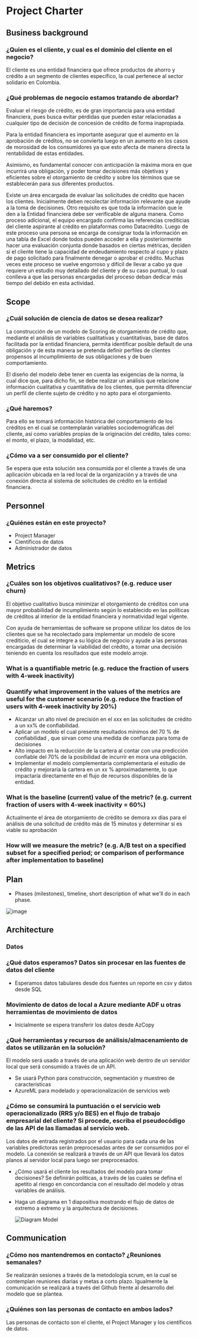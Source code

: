 # Project Charter

## Business background
### ¿Quien es el cliente, y cual es el dominio del cliente en el negocio?
   El cliente es una entidad financiera que ofrece productos de ahorro y crédito a un segmento de clientes específico, la cual pertenece al sector solidario en Colombia.
  
### ¿Qué problemas de negocio estamos tratando de abordar? 
Evaluar el riesgo de crédito, es de gran importancia para una entidad financiera, pues busca evitar pérdidas que pueden estar relacionadas a cualquier tipo de decisión de concesión de crédito de forma inapropiada. 

Para la entidad financiera es importante asegurar que el aumento en la aprobación de créditos, no se convierta luego en un aumento en los casos de morosidad de los consumidores ya que esto afecta de manera directa la rentabilidad de estas entidades. 

Asimismo, es fundamental conocer con anticipación la máxima mora en que incurrirá una obligación, y poder tomar decisiones más objetivas y eficientes sobre el otorgamiento de crédito y sobre los términos que se establecerán para sus diferentes productos. 

Existe un área encargada de evaluar las solicitudes de crédito que hacen los clientes. Inicialmente deben recolectar información relevante que ayude a la toma de decisiones. Otro requisito es que toda la información que le den a la Entidad financiera debe ser verificable de alguna manera. Como proceso adicional, el equipo encargado confirma las referencias crediticias del cliente aspirante al crédito en plataformas como Datacrédito. Luego de este proceso una persona se encarga de consignar toda la información en una tabla de Excel donde todos pueden acceder a ella y posteriormente hacer una evaluación conjunta donde basados en ciertas métricas, deciden si el cliente tiene la capacidad de endeudamiento respecto al cupo y plazo de pago solicitado para finalmente denegar o aprobar el crédito. Muchas veces este proceso se vuelve engorroso y difícil de llevar a cabo ya que requiere un estudio muy detallado del cliente y de su caso puntual, lo cual conlleva a que las personas encargadas del proceso deban dedicar más tiempo del debido en esta actividad.

## Scope
### ¿Cuál solución de ciencia de datos se desea realizar?
La construcción de un modelo de Scoring de otorgamiento de crédito que, mediante el análisis de variables cualitativas y cuantitativas, base de datos facilitada por la entidad financiera, permita identificar posible default de una obligación y de esta manera se pretenda definir perfiles de clientes propensos al incumplimiento de sus obligaciones y de buen comportamiento. 

El diseño del modelo debe tener en cuenta las exigencias de la norma, la cual dice que, para dicho fin, se debe realizar un análisis que relacione información cualitativa y cuantitativa de los clientes, que permita diferenciar un perfil de cliente sujeto de crédito y no apto para el otorgamiento.

### ¿Qué haremos? 
Para ello se tomará información histórica del comportamiento de los créditos en el cual se contemplarán variables sociodemográficas del cliente, así como variables propias de la originación del crédito, tales como: el monto, el plazo, la modalidad, etc. 

### ¿Cómo va a ser consumido por el cliente? 
Se espera que esta solución sea consumida por el cliente a través de una aplicación ubicada en la red local de la organización y a través de una conexión directa al sistema de solicitudes de crédito en la entidad financiera. 

## Personnel
### ¿Quiénes están en este proyecto?
* Project Manager
* Científicos de datos
* Administrador de datos
	
## Metrics
### ¿Cuáles son los objetivos cualitativos? (e.g. reduce user churn)
El objetivo cualitativo busca minimizar el otorgamiento de créditos con una mayor probabilidad de incumplimiento según lo establecido en las políticas de créditos al interior de la entidad financiera y normatividad legal vigente.

Con ayuda de herramientas de software se propone utilizar los datos de los clientes que se ha recolectado para implementar un modelo de score crediticio, el cual se integre a su lógica de negocio y ayude a las personas encargadas de determinar la viabilidad del crédito, a tomar una decisión teniendo en cuenta los resultados que este modelo arroje.

### What is a quantifiable metric  (e.g. reduce the fraction of users with 4-week inactivity)
### Quantify what improvement in the values of the metrics are useful for the customer scenario (e.g. reduce the  fraction of users with 4-week inactivity by 20%) 
* Alcanzar un alto nivel de precisión en el xxx en las solicitudes de crédito a un xx% de confiabilidad.
* Aplicar un modelo  el cual presente resultados mínimos del 70 % de confiabilidad , que sirvan como una medida de confianza para toma de decisiones
* Alto impacto en la reducción de la cartera al contar con una predicción confiable del 70% de  la posibilidad de incurrir en mora una obligación.
* Implementar el modelo complementaría complementaría el estudio de crédito y mejoraría la cartera en un xx % aproximadamente, lo que impactaría directamente en el flujo de recursos disponibles de la entidad.

### What is the baseline (current) value of the metric? (e.g. current fraction of users with 4-week inactivity = 60%)
Actualmente el área de otorgamiento de crédito se demora xx días para el análisis de una solicitud de crédito  más de 15 minutos  y determinar si es viable su aprobación
### How will we measure the metric? (e.g. A/B test on a specified subset for a specified period; or comparison of performance after implementation to baseline)



## Plan
* Phases (milestones), timeline, short description of what we'll do in each phase.			
				
![image](https://user-images.githubusercontent.com/111644646/204054285-12a8d217-0a8d-4a7d-aa09-e738083d13c1.png)


## Architecture
### Datos
  ### ¿Qué datos esperamos? Datos sin procesar en las fuentes de datos del cliente
  * Esperamos datos tabulares desde dos fuentes un reporte en csv y datos desde SQL
  ### Movimiento de datos de local a Azure mediante ADF u otras herramientas de movimiento de datos
  * Inicialmente se espera transferir los datos desde AzCopy

### ¿Qué herramientas y recursos de análisis/almacenamiento de datos se utilizarán en la solución?
El modelo será usado a través de una aplicación web dentro de un servidor local que será consumido  a través de un API. 

  * Se usará Python para construcción, segmentación y muestreo de características
  * AzureML para modelado y operacionalización de servicios web

  
### ¿Cómo se consumirá la puntuación o el servicio web operacionalizado (RRS y/o BES) en el flujo de trabajo empresarial del cliente? Si procede, escriba el pseudocódigo de las API de las llamadas al servicio web.
Los datos de entrada registrados por el usuario para cada una de las variables predictoras serán preprocesadas antes de ser consumidos por el modelo. La conexión se realizará a través de un API que llevará los datos planos al servidor local para luego ser preprocesados. 

  *  ¿Cómo usará el cliente los resultados del modelo para tomar decisiones? 
Se definirán políticas, a través de las cuales se defina el apetito al riesgo en concordancia con el resultado del modelo y otras variables de análisis. 

  * Haga un diagrama en 1 diapositiva mostrando el flujo de datos de extremo a extremo y la arquitectura de decisiones.
    
    ![Diagram Model](https://user-images.githubusercontent.com/59837975/204069751-aab14c80-893f-45b3-a70c-973bdebcb025.jpg)

## Communication
### ¿Cómo nos mantendremos en contacto? ¿Reuniones semanales? 
Se realizarán sesiones a través de la metodología scrum, en la cual se contemplan reuniones diarias y metas a corto plazo. Igualmente la comunicación se realizará a través del Github frente al desarrollo del modelo que se plantea. 

### ¿Quiénes son las personas de contacto en ambos lados? 
Las personas de contacto son el cliente, el Project  Manager y los científicos de datos.
